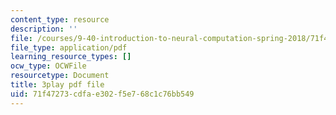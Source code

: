 ```yaml
---
content_type: resource
description: ''
file: /courses/9-40-introduction-to-neural-computation-spring-2018/71f47273cdfae302f5e768c1c76bb549_vQpo3rTwUjc.pdf
file_type: application/pdf
learning_resource_types: []
ocw_type: OCWFile
resourcetype: Document
title: 3play pdf file
uid: 71f47273-cdfa-e302-f5e7-68c1c76bb549
---
```


